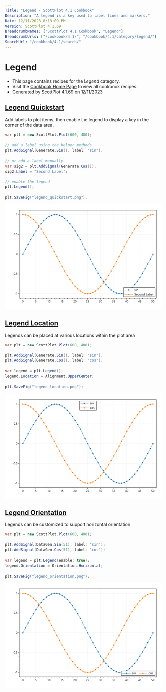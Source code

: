 ```yaml
---
Title: "Legend - ScottPlot 4.1 Cookbook"
Description: "A legend is a key used to label lines and markers."
Date: 12/11/2023 8:13:09 PM
Version: ScottPlot 4.1.69
BreadcrumbNames: ["ScottPlot 4.1 Cookbook", "Legend"]
BreadcrumbUrls: ["/cookbook/4.1/", "/cookbook/4.1/category/legend/"]
SearchUrl: "/cookbook/4.1/search/"
---
```


# Legend
* This page contains recipes for the _Legend_ category.
* Visit the [Cookbook Home Page](../../) to view all cookbook recipes.
* Generated by ScottPlot 4.1.69 on 12/11/2023
<h2><a id='legend-quickstart' href='/cookbook/4.1/recipes/legend_quickstart/'>Legend Quickstart</a></h2>

Add labels to plot items, then enable the legend to display a key in the corner of the data area.

```cs
var plt = new ScottPlot.Plot(600, 400);

// add a label using the helper methods
plt.AddSignal(Generate.Sin(), label: "sin");

// or add a label manually
var sig2 = plt.AddSignal(Generate.Cos());
sig2.Label = "Second Label";

// enable the legend
plt.Legend();

plt.SaveFig("legend_quickstart.png");
```

<img src='../../images/legend_quickstart.png' class='d-block mx-auto my-5' />


<h2><a id='legend-location' href='/cookbook/4.1/recipes/legend_location/'>Legend Location</a></h2>

Legends can be placed at various locations within the plot area

```cs
var plt = new ScottPlot.Plot(600, 400);

plt.AddSignal(Generate.Sin(), label: "sin");
plt.AddSignal(Generate.Cos(), label: "cos");

var legend = plt.Legend();
legend.Location = Alignment.UpperCenter;

plt.SaveFig("legend_location.png");
```

<img src='../../images/legend_location.png' class='d-block mx-auto my-5' />


<h2><a id='legend-orientation' href='/cookbook/4.1/recipes/legend_orientation/'>Legend Orientation</a></h2>

Legends can be customized to support horizontal orientation

```cs
var plt = new ScottPlot.Plot(600, 400);

plt.AddSignal(DataGen.Sin(51), label: "sin");
plt.AddSignal(DataGen.Cos(51), label: "cos");

var legend = plt.Legend(enable: true);
legend.Orientation = Orientation.Horizontal;

plt.SaveFig("legend_orientation.png");
```

<img src='../../images/legend_orientation.png' class='d-block mx-auto my-5' />



